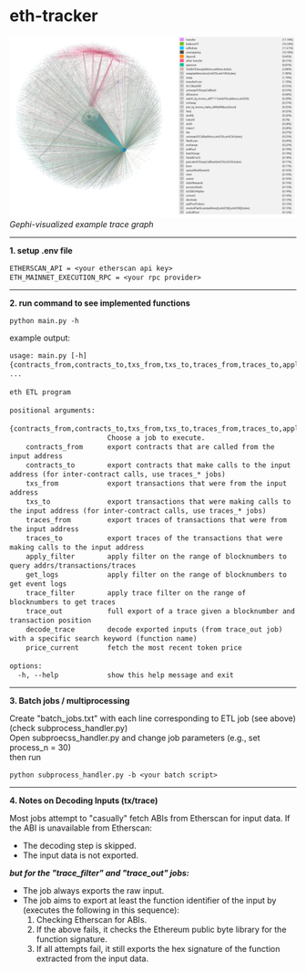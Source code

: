 # eth-tracker

![two-hop neighborhood of a target address](./src/by_txtype_with_legend.png)
*Gephi-visualized example trace graph*
***

**1. setup .env file**

```
ETHERSCAN_API = <your etherscan api key>
ETH_MAINNET_EXECUTION_RPC = <your rpc provider>
```

---
**2. run command to see implemented functions**

```
python main.py -h
```
example output:

```
usage: main.py [-h] {contracts_from,contracts_to,txs_from,txs_to,traces_from,traces_to,apply_filter,get_logs,trace_filter,trace_out,decode_trace,price_current} ...

eth ETL program

positional arguments:
  {contracts_from,contracts_to,txs_from,txs_to,traces_from,traces_to,apply_filter,get_logs,trace_filter,trace_out,decode_trace,price_current}
                        Choose a job to execute.
    contracts_from      export contracts that are called from the input address
    contracts_to        export contracts that make calls to the input address (for inter-contract calls, use traces_* jobs)
    txs_from            export transactions that were from the input address
    txs_to              export transactions that were making calls to the input address (for inter-contract calls, use traces_* jobs)
    traces_from         export traces of transactions that were from the input address
    traces_to           export traces of the transactions that were making calls to the input address
    apply_filter        apply filter on the range of blocknumbers to query addrs/transactions/traces
    get_logs            apply filter on the range of blocknumbers to get event logs
    trace_filter        apply trace filter on the range of blocknumbers to get traces
    trace_out           full export of a trace given a blocknumber and transaction position
    decode_trace        decode exported inputs (from trace_out job) with a specific search keyword (function name)
    price_current       fetch the most recent token price

options:
  -h, --help            show this help message and exit
```
---
**3. Batch jobs / multiprocessing**

Create "batch_jobs.txt" with each line corresponding to ETL job (see above)(check subprocess_handler.py) <br>
Open subproecss_handler.py and change job parameters (e.g., set process_n = 30) <br>
then run
```
python subprocess_handler.py -b <your batch script>
```
---
**4. Notes on Decoding Inputs (tx/trace)**

Most jobs attempt to "casually" fetch ABIs from Etherscan for input data. If the ABI is unavailable from Etherscan:

- The decoding step is skipped.
- The input data is not exported.

***but for the "trace_filter" and "trace_out" jobs:***

- The job always exports the raw input.<br>
- The job aims to export at least the function identifier of the input by (executes the following in this sequence):<br>
  1. Checking Etherscan for ABIs.<br>
  2. If the above fails, it checks the Ethereum public byte library for the function signature. <br>
  3. If all attempts fail, it still exports the hex signature of the function extracted from the input data.